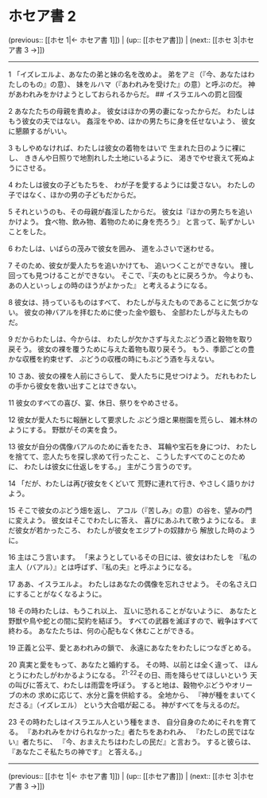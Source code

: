# ホセア書 2

(previous:: [[ホセ 1|← ホセア書 1]]) | (up:: [[ホセア書]]) | (next:: [[ホセ 3|ホセア書 3 →]])

***


1 「イズレエルよ、あなたの弟と妹の名を改めよ。 弟をアミ（『今、あなたはわたしのもの』の意）、 妹をルハマ（『あわれみを受けた』の意）と呼ぶのだ。 神があわれみをかけようとしておられるからだ。 ## イスラエルへの罰と回復 

2 あなたたちの母親を責めよ。 彼女はほかの男の妻になったからだ。 わたしはもう彼女の夫ではない。 姦淫をやめ、ほかの男たちに身を任せないよう、 彼女に懇願するがいい。 

3 もしやめなければ、わたしは彼女の着物をはいで 生まれた日のように裸にし、 ききんや日照りで地割れした土地にいるように、 渇きでやせ衰えて死ぬようにさせる。 

4 わたしは彼女の子どもたちを、 わが子を愛するようには愛さない。 わたしの子ではなく、ほかの男の子どもだからだ。 

5 それというのも、その母親が姦淫したからだ。 彼女は『ほかの男たちを追いかけよう。 食べ物、飲み物、着物のために身を売ろう』 と言って、恥ずかしいことをした。 

6 わたしは、いばらの茂みで彼女を囲み、 道をふさいで迷わせる。 

7 そのため、彼女が愛人たちを追いかけても、 追いつくことができない。 捜し回っても見つけることができない。 そこで、『夫のもとに戻ろうか。 今よりも、あの人といっしょの時のほうがよかった』 と考えるようになる。 

8 彼女は、持っているものはすべて、 わたしが与えたものであることに気づかない。 彼女の神バアルを拝むために使った金や銀も、 全部わたしが与えたものだ。 

9 だからわたしは、今からは、 わたしが欠かさず与えたぶどう酒と穀物を取り戻そう。 彼女の裸を覆うために与えた着物も取り戻そう。 もう、季節ごとの豊かな収穫を約束せず、 ぶどうの収穫の時にもぶどう酒を与えない。 

10 さあ、彼女の裸を人前にさらして、 愛人たちに見せつけよう。 だれもわたしの手から彼女を救い出すことはできない。 

11 彼女のすべての喜び、宴、休日、祭りをやめさせる。 

12 彼女が愛人たちに報酬として要求した ぶどう畑と果樹園を荒らし、 雑木林のようにする。 野獣がその実を食う。 

13 彼女が自分の偶像バアルのために香をたき、 耳輪や宝石を身につけ、 わたしを捨てて、恋人たちを探し求めて行ったこと、 こうしたすべてのことのために、 わたしは彼女に仕返しをする。」 主がこう言うのです。 

14 「だが、わたしは再び彼女をくどいて 荒野に連れて行き、やさしく語りかけよう。 

15 そこで彼女のぶどう畑を返し、 アコル（『苦しみ』の意）の谷を、望みの門に変えよう。 彼女はそこでわたしに答え、 喜びにあふれて歌うようになる。 まだ彼女が若かったころ、 わたしが彼女をエジプトの奴隷から 解放した時のように。 

16 主はこう言います。 「来ようとしているその日には、彼女はわたしを 『私の主人（バアル）』とは呼ばず、『私の夫』と呼ぶようになる。 

17 ああ、イスラエルよ。 わたしはあなたの偶像を忘れさせよう。 その名さえ口にすることがなくなるように。 

18 その時わたしは、もうこれ以上、 互いに恐れることがないように、 あなたと野獣や鳥や蛇との間に契約を結ぼう。 すべての武器を滅ぼすので、戦争はすべて終わる。 あなたたちは、何の心配もなく休むことができる。 

19 正義と公平、愛とあわれみの鎖で、 永遠にあなたをわたしにつなぎとめる。 

20 真実と愛をもって、あなたと婚約する。 その時、以前とは全く違って、 ほんとうにわたしがわかるようになる。 <sup class="versenum">21-22</sup>その日、雨を降らせてほしいという 天の叫びに答えて、わたしは雨雲を呼ぼう。 すると地は、穀物やぶどうやオリーブの木の 求めに応じて、水分と露を供給する。 全地から、 『神が種をまいてくださる』（イズレエル） という大合唱が起こる。 神がすべてを与えるのだ。 

23 その時わたしはイスラエル人という種をまき、 自分自身のためにそれを育てる。 『あわれみをかけられなかった』者たちをあわれみ、 『わたしの民ではない』者たちに、 『今、おまえたちはわたしの民だ』と言おう。 すると彼らは、『あなたこそ私たちの神です』 と答える。」

***

(previous:: [[ホセ 1|← ホセア書 1]]) | (up:: [[ホセア書]]) | (next:: [[ホセ 3|ホセア書 3 →]])
